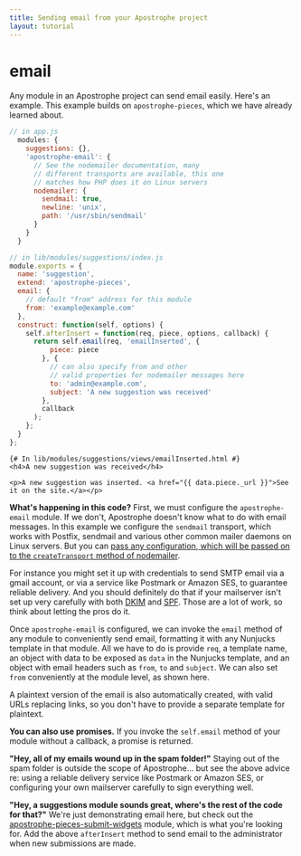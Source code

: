 ```yaml
---
title: Sending email from your Apostrophe project
layout: tutorial
---
```


# email

Any module in an Apostrophe project can send email easily. Here's an example. This example builds on `apostrophe-pieces`, which we have already learned about.

```javascript
// in app.js
  modules: {
    suggestions: {},
    'apostrophe-email': {
      // See the nodemailer documentation, many
      // different transports are available, this one
      // matches how PHP does it on Linux servers
      nodemailer: {
        sendmail: true,
        newline: 'unix',
        path: '/usr/sbin/sendmail'
      }
    }
  }
```

```javascript
// in lib/modules/suggestions/index.js
module.exports = {
  name: 'suggestion',
  extend: 'apostrophe-pieces',
  email: {
    // default "from" address for this module
    from: 'example@example.com'
  },
  construct: function(self, options) {
    self.afterInsert = function(req, piece, options, callback) {
      return self.email(req, 'emailInserted', {
          piece: piece
        }, {
          // can also specify from and other
          // valid properties for nodemailer messages here
          to: 'admin@example.com',
          subject: 'A new suggestion was received'
        },
        callback
      );
    };
  }
};
```

```markup
{# In lib/modules/suggestions/views/emailInserted.html #}
<h4>A new suggestion was received</h4>

<p>A new suggestion was inserted. <a href="{{ data.piece._url }}">See it on the site.</a></p>
```

**What's happening in this code?** First, we must configure the `apostrophe-email` module. If we don't, Apostrophe doesn't know what to do with email messages. In this example we configure the `sendmail` transport, which works with Postfix, sendmail and various other common mailer daemons on Linux servers. But you can [pass any configuration, which will be passed on to the `createTransport` method of nodemailer](https://nodemailer.com/about/).

For instance you might set it up with credentials to send SMTP email via a gmail account, or via a service like Postmark or Amazon SES, to guarantee reliable delivery. And you should definitely do that if your mailserver isn't set up very carefully with both [DKIM](http://www.dkim.org/) and [SPF](https://en.wikipedia.org/wiki/Sender_Policy_Framework). Those are a lot of work, so think about letting the pros do it.

Once `apostrophe-email` is configured, we can invoke the `email` method of any module to conveniently send email, formatting it with any Nunjucks template in that module. All we have to do is provide `req`, a template name, an object with data to be exposed as `data` in the Nunjucks template, and an object with email headers such as `from`, `to` and `subject`. We can also set `from` conveniently at the module level, as shown here.

A plaintext version of the email is also automatically created, with valid URLs replacing links, so you don't have to provide a separate template for plaintext.

**You can also use promises.** If you invoke the `self.email` method of your module without a callback, a promise is returned.

**"Hey, all of my emails wound up in the spam folder!"** Staying out of the spam folder is outside the scope of Apostrophe... but see the above advice re: using a reliable delivery service like Postmark or Amazon SES, or configuring your own mailserver carefully to sign everything well.

**"Hey, a suggestions module sounds great, where's the rest of the code for that?"** We're just demonstrating email here, but check out the [apostrophe-pieces-submit-widgets](https://npmjs.org/package/apostrophe-pieces-submit-widgets) module, which is what you're looking for. Add the above `afterInsert` method to send email to the administrator when new submissions are made.

